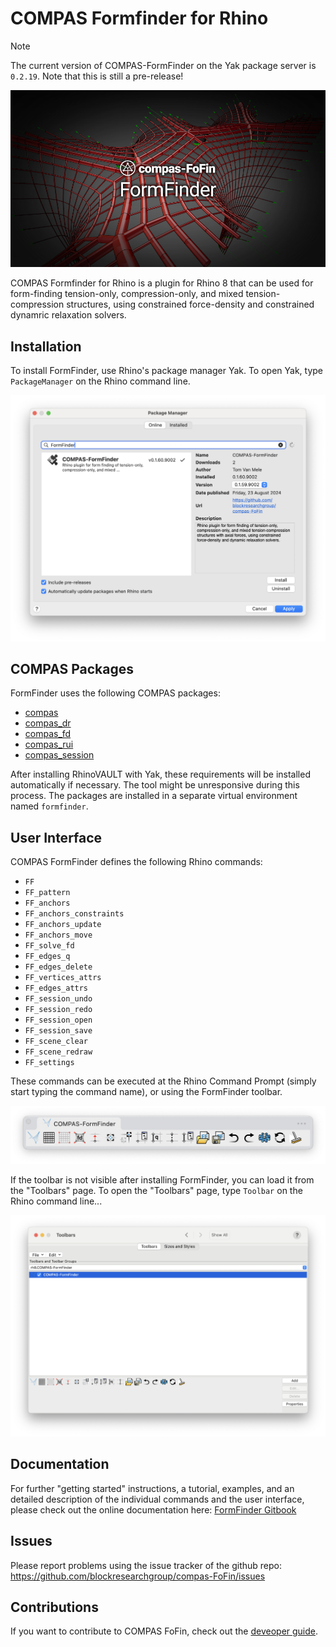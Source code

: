 # COMPAS Formfinder for Rhino

> [!NOTE]
> The current version of COMPAS-FormFinder on the Yak package server is `0.2.19`.
> Note that this is still a pre-release!

![COMPAS FormFinder](compas-FoFin.png)

COMPAS Formfinder for Rhino is a plugin for Rhino 8
that can be used for form-finding tension-only, compression-only,
and mixed tension-compression structures,
using constrained force-density and constrained dynamric relaxation solvers.

## Installation

To install FormFinder, use Rhino's package manager Yak.
To open Yak, type `PackageManager` on the Rhino command line.

![FormFinder installation with Yak](/gitbook/.gitbook/assets/FormFinder_yak.png)

## COMPAS Packages

FormFinder uses the following COMPAS packages:

* [compas](https://github.com/compas-dev/compas)
* [compas_dr](https://github.com/blockresearchgroup/compas_dr)
* [compas_fd](https://github.com/blockresearchgroup/compas_fd)
* [compas_rui](https://github.com/blockresearchgroup/compas_rui)
* [compas_session](https://github.com/blockresearchgroup/compas_session)

After installing RhinoVAULT with Yak, these requirements will be installed automatically if necessary.
The tool might be unresponsive during this process.
The packages are installed in a separate virtual environment named `formfinder`.

## User Interface

COMPAS FormFinder defines the following Rhino commands:

* `FF`
* `FF_pattern`
* `FF_anchors`
* `FF_anchors_constraints`
* `FF_anchors_update`
* `FF_anchors_move`
* `FF_solve_fd`
* `FF_edges_q`
* `FF_edges_delete`
* `FF_vertices_attrs`
* `FF_edges_attrs`
* `FF_session_undo`
* `FF_session_redo`
* `FF_session_open`
* `FF_session_save`
* `FF_scene_clear`
* `FF_scene_redraw`
* `FF_settings`

These commands can be executed at the Rhino Command Prompt (simply start typing the command name),
or using the FormFinder toolbar.

![FormFinder toolbar](/gitbook/.gitbook/assets/FormFinder_toolbar.png)

If the toolbar is not visible after installing FormFinder,
you can load it from the "Toolbars" page.
To open the "Toolbars" page, type `Toolbar` on the Rhino command line...

![Rhino Toolbars](/gitbook/.gitbook/assets/Rhino_toolbars.png)

## Documentation

For further "getting started" instructions, a tutorial, examples, and an detailed description of the individual commands and the user interface, please check out the online documentation here: [FormFinder Gitbook](https://blockresearchgroup.gitbook.io/FormFinder)

## Issues

Please report problems using the issue tracker of the github repo: <https://github.com/blockresearchgroup/compas-FoFin/issues>

## Contributions

If you want to contribute to COMPAS FoFin, check out the [deveoper guide](DEVGUIDE.md).
